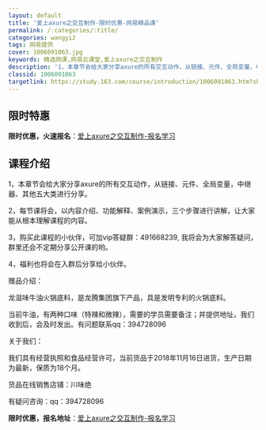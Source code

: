 ```yaml
---
layout: default
title: '爱上axure之交互制作-限时优惠-网易精品课'
permalink: /:categories/:title/
categories: wangyi2
tags: 网易提供
cover: 1006091063.jpg
keywords: 精选网课,网易云课堂,爱上axure之交互制作
description: '1，本章节会给大家分享axure的所有交互动作，从链接、元件、全局变量，中继器、其他五大类进行分享。2，每节课将会，以内'
classid: 1006091063
targetlink: https://study.163.com/course/introduction/1006091063.htm?share=1&shareId=1025206652&utm_campaign=share&utm_medium=iphoneShare&utm_source=&utm_u=1025206652
---
```


## 限时特惠

**限时优惠，火速报名**：[爱上axure之交互制作-报名学习](https://study.163.com/course/introduction/1006091063.htm?share=1&shareId=1025206652&utm_campaign=share&utm_medium=iphoneShare&utm_source=&utm_u=1025206652)

## 课程介绍

1，本章节会给大家分享axure的所有交互动作，从链接、元件、全局变量，中继器、其他五大类进行分享。

2，每节课将会，以内容介绍、功能解释、案例演示，三个步骤进行讲解，让大家能从根本理解课程的内容。

3，购买此课程的小伙伴，可加vip答疑群：491668239, 我将会为大家解答疑问，群里还会不定期分享公开课的哟。

4，福利也将会在入群后分享给小伙伴。



赠品介绍：

龙滋味牛油火锅底料，是龙腾集团旗下产品，具是发明专利的火锅底料。

当前牛油，有两种口味（特辣和微辣），需要的学员需要备注；并提供地址，我们收到后，会及时发出。有问题联系qq：394728096

关于我们：

我们具有经营执照和食品经营许可，当前货品于2018年11月16日进货，生产日期为最新，保质为18个月。

货品在线销售店铺：川味绝

有疑问咨询：qq：394728096

**限时优惠，报名地址**：[爱上axure之交互制作-报名学习](https://study.163.com/course/introduction/1006091063.htm?share=1&shareId=1025206652&utm_campaign=share&utm_medium=iphoneShare&utm_source=&utm_u=1025206652)

